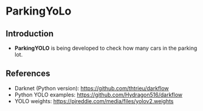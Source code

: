 # ParkingYoLo

## **Introduction**
- **ParkingYOLO** is being developed to check how many cars in the parking lot.

## **References**
- Darknet (Python version): https://github.com/thtrieu/darkflow
- Python YOLO examples: https://github.com/Hydragon516/darkflow
- YOLO weights: https://pjreddie.com/media/files/yolov2.weights
